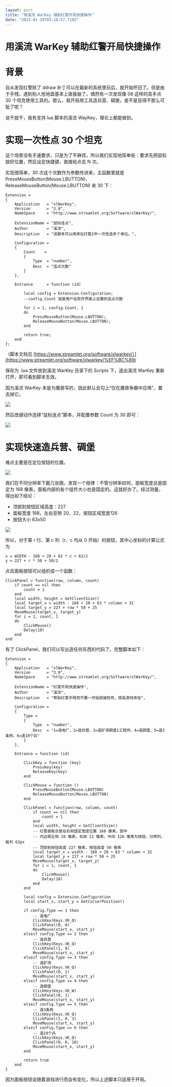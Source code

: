 ```yaml
---
layout: post
title: "用溪流 WarKey 辅助红警开局快捷操作"
date: "2023-01-19T03:18:57.718Z"
---
```

用溪流 WarKey 辅助红警开局快捷操作
=====================

背景
==

自从发现红警除了 ddraw 补丁可以在最新的系统里玩后，就开始怀旧了。但是由于手残，遇到别人抢地盘基本上直接崩了。偶然有一次发现像 08 这样的高手点 30 个坦克使用工具的。那么，我开局用工具造兵营、碉堡，是不是显得不那么可耻了呢？

说干就干，我有支持 lua 脚本的溪流 WayKey，理论上都能做到。

实现一次性点 30 个坦克
=============

这个场景没有手速要求，只是为了不麻烦，所以我们实现地简单些：要求先把鼠标放好位置，然后设定快捷键，直接给点击 N 次。

实现很简单，30 次这个次数作为参数传进来，主函数里就是 PressMouseButton(Mouse.LBUTTON)、ReleaseMouseButton(Mouse.LBUTTON) 来 30 下：

    Extension =
    {
        Application   = "xlWarKey",
        Version       = "3.0",
        NameSpace     = "http://www.streamlet.org/Software/xlWarKey/",
    
        ExtensionName = "鼠标连点",
        Author        = "溪流",
        Description   = "该脚本可以用来在红警2中一次性造多个单位。",
    
        Configuration =
        {
            Count    =
            {
                Type  = "number",
                Desc  = "连点次数"
            }
        },
    
        Entrance      = function (id)
    
            local config = Extension.Configuration;
            --config.Count 就是用户在软件界面上设置的连点次数
    
            for i = 1, config.Count, 1
            do 
                PressMouseButton(Mouse.LBUTTON);
                ReleaseMouseButton(Mouse.LBUTTON);
            end
    
            return true;
        end
    };
    
    

（脚本文档见 [https://www.streamlet.org/software/xlwarkey/）](https://www.streamlet.org/software/xlwarkey/%EF%BC%89)

保存为 .lua 文件放到溪流 WarKey 目录下的 Scripts 下，退出溪流 WarKey 重新打开，即可看到脚本生效。

因为溪流 WarKey 本是为魔兽写的，因此默认会勾上“仅在魔兽争霸中应用”，要去掉它。

![](https://img2023.cnblogs.com/blog/90455/202301/90455-20230119090230310-866996624.png)

然后改键动作选择“鼠标连点”脚本，并配置参数 Count 为 30 即可：

![](https://img2023.cnblogs.com/blog/90455/202301/90455-20230119090249878-907142622.png)

实现快速造兵营、碉堡
==========

难点主要是在定位按钮的位置。

![](https://img2023.cnblogs.com/blog/90455/202301/90455-20230119090258584-1758501232.png)

我们在不同分辨率下截几张图，发现一个规律：不管分辨率如何，面板宽度总是固定为 168 像素，面板内部的各个组件大小也是固定的。这就好办了。经过测量，得出如下结论：

*   顶部到按钮区域高度：227
*   面板宽度 168，左右空隙 20、22，按钮区域宽度126
*   按钮大小 63x50

![](https://img2023.cnblogs.com/blog/90455/202301/90455-20230119090306729-2049979102.png)

所以，对于第 r 行、第 c 列（r、c 均从 0 开始）的按钮，其中心坐标的计算公式为

    x = WIDTH - 168 + 20 + 63 * c + 63/2
    y = 227 + r * 50 + 50/2
    

点击面板按钮可以组织成一个函数：

    ClickPanel = function(row, column, count)
        if count == nil then
            count = 1
        end
        local width, height = GetClientSize()
        local target_x = width - 168 + 20 + 63 * column + 32
        local target_y = 227 + row * 50 + 25
        MoveMouse(target_x, target_y)
        for i = 1, count, 1
        do 
            ClickMouse()
            Delay(10)
        end
    end
    

有了 ClickPanel，我们可以写出造任何东西的代码了。完整脚本如下：

    Extension =
    {
        Application   = "xlWarKey",
        Version       = "3.0",
        NameSpace     = "http://www.streamlet.org/Software/xlWarKey/",
    
        ExtensionName = "红警开局快速操作",
        Author        = "溪流",
        Description   = "帮助红警手残党不要一开始就被抢死，提高游戏体验",
    
        Configuration =
        {
            Type =
            {
                Type  = "number",
                Desc  = "1=造电厂，2=造兵营，3=造矿场碉堡1工程师，4=造碉堡，5=造3条狗，6=造10个兵"
            }
        },
    
        Entrance = function (id)
    
            ClickKey = function (key)
                PressKey(key)
                ReleaseKey(key)
            end
    
            ClickMouse = function ()
                PressMouseButton(Mouse.LBUTTON)
                ReleaseMouseButton(Mouse.LBUTTON)
            end
    
            ClickPanel = function(row, column, count)
                if count == nil then
                    count = 1
                end
                local width, height = GetClientSize()
                -- 红警面板总是在右侧固定宽度位置 168 像素，其中
                -- 内边框左侧 20 像素，右侧 22 像素，中间 126 像素为按钮，分两列，每列 63px
                -- 顶部到按钮高度 227 像素，按钮高度 50 像素
                local target_x = width - 168 + 20 + 63 * column + 32
                local target_y = 227 + row * 50 + 25
                MoveMouse(target_x, target_y)
                for i = 1, count, 1
                do 
                    ClickMouse()
                    Delay(10)
                end
            end
    
            local config = Extension.Configuration
            local start_x, start_y = GetCursorPosition()
    
            if config.Type == 1 then
                -- 造电厂
                ClickKey(Keys.VK_Q)
                ClickPanel(0, 0)
                MoveMouse(start_x, start_y)
            elseif config.Type == 2 then
                -- 造兵营
                ClickKey(Keys.VK_Q)
                ClickPanel(1, 0)
                MoveMouse(start_x, start_y)
            elseif config.Type == 3 then
                -- 造矿场
                ClickKey(Keys.VK_Q)
                ClickPanel(0, 1)
                MoveMouse(start_x, start_y)
            elseif config.Type == 4 then
                -- 造碉堡
                ClickKey(Keys.VK_W)
                ClickPanel(0, 1)
                MoveMouse(start_x, start_y)
            elseif config.Type == 5 then
                -- 造3条狗
                ClickKey(Keys.VK_Q)
                ClickPanel(1, 0, 3)
                MoveMouse(start_x, start_y)
            elseif config.Type == 6 then
                -- 造10个兵
                ClickKey(Keys.VK_Q)
                ClickPanel(0, 0, 10)
                MoveMouse(start_x, start_y)
            end
    
            return true
        end
    }
    

因为面板按钮会随着游戏进行而会有变化，所以上述脚本只适用于开局。